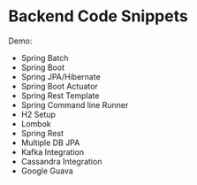 # Backend Code Snippets
Demo:

- Spring Batch
- Spring Boot
- Spring JPA/Hibernate
- Spring Boot Actuator
- Spring Rest Template
- Spring Command line Runner
- H2 Setup
- Lombok
- Spring Rest
- Multiple DB JPA
- Kafka Integration
- Cassandra Integration
- Google Guava
